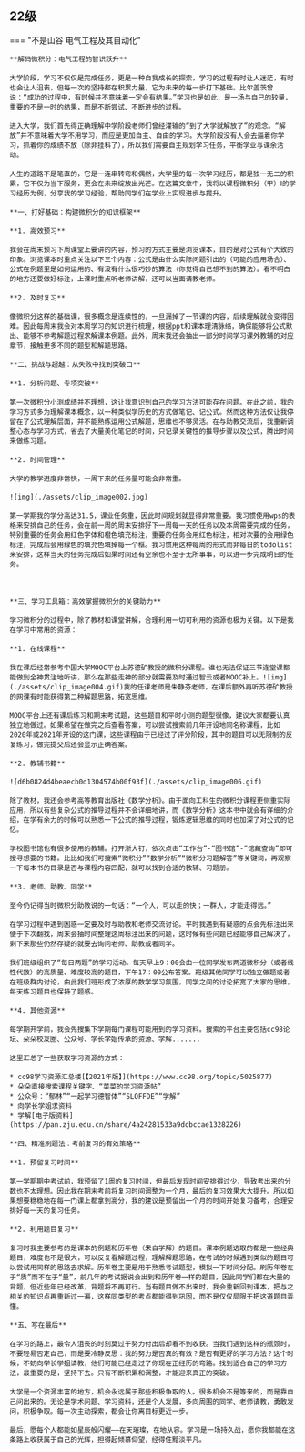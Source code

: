 ## 22级

=== "不是山谷 电气工程及其自动化"

    **解码微积分：电气工程的智识跃升**

    大学阶段，学习不仅仅是完成任务，更是一种自我成长的探索，学习的过程有时让人迷茫，有时也会让人沮丧，但每一次的坚持都在积累力量，它为未来的每一步打下基础。比尔盖茨曾说：“成功的过程中，有时候并不意味着一定会有结果。”学习也是如此，是一场与自己的较量，重要的不是一时的结果，而是不断尝试、不断进步的过程。

    进入大学，我们首先得正确理解中学阶段老师们曾经灌输的“到了大学就解放了”的观念。“解放”并不意味着大学不用学习，而应是更加自主、自由的学习。大学阶段没有人会去逼着你学习，抓着你的成绩不放（除非挂科了），所以我们需要自主规划学习任务，平衡学业与课余活动。

    人生的道路不是笔直的，它是一连串转弯和偶然，大学里的每一次学习经历，都是独一无二的积累，它不仅为当下服务，更会在未来绽放出光芒。在这篇文章中，我将以课程微积分（甲）Ⅰ的学习经历为例，分享我的学习经验，帮助同学们在学业上实现进步与提升。

    **一、打好基础：构建微积分的知识框架**

    **1. 高效预习**

    我会在周末预习下周课堂上要讲的内容，预习的方式主要是浏览课本，目的是对公式有个大致的印象。浏览课本时重点关注以下三个内容：公式是由什么实际问题引出的（可能的应用场合）、公式在例题里是如何运用的、有没有什么很巧妙的算法（你觉得自己想不到的算法）。看不明白的地方还要做好标注，上课时重点听老师讲解，还可以当面请教老师。

    **2. 及时复习**

    像微积分这样的基础课，很多概念是连续性的，一旦漏掉了一节课的内容，后续理解就会变得困难。因此每周末我会对本周学习的知识进行梳理，根据ppt和课本理清脉络，确保能够将公式默出、能够不参考解题过程求解课本例题。此外，周末我还会抽出一部分时间学习课外教辅的对应章节，接触更多不同的题型和解题思路。

    **二、挑战与超越：从失败中找到突破口**

    **1. 分析问题、专项突破**

    第一次微积分小测成绩并不理想，这让我意识到自己的学习方法可能存在问题。在此之前，我的学习方式多为理解课本概念，以一种类似学历史的方式做笔记、记公式。然而这种方法仅让我停留在了公式理解层面，并不能熟练运用公式解题，思维也不够灵活。在与助教交流后，我重新调整心态与学习方式，省去了大量美化笔记的时间，只记录关键性的推导步骤以及公式，腾出时间来做练习题。

    **2. 时间管理**

    大学的教学进度非常快，一周下来的任务量可能会非常重。 
    
    ![img](./assets/clip_image002.jpg) 

    第一学期我的学分高达31.5，课业任务重，因此时间规划就显得非常重要。我习惯使用wps的表格来安排自己的任务，会在前一周的周末安排好下一周每一天的任务以及本周需要完成的任务，特别重要的任务会用红色字体和橙色填充标注，重要的任务会用红色标注，相对次要的会用绿色标注，完成后会用绿色的填充色填掉每一个框。我习惯用这种每周的形式而非每日的todolist来安排，这样当天的任务完成后如果时间还有空余也不至于无所事事，可以进一步完成明日的任务。



    **三、学习工具箱：高效掌握微积分的关键助力**

    学习微积分的过程中，除了教材和课堂讲解，合理利用一切可利用的资源也极为关键。以下是我在学习中常用的资源：

    **1. 在线课程**

    我在课后经常参考中国大学MOOC平台上苏德矿教授的微积分课程。谁也无法保证三节连堂课都能做到全神贯注地听讲，那么在那些走神的部分就需要及时通过智云或者MOOC补上。![img](./assets/clip_image004.gif)我的任课老师是朱静芬老师，在课后额外再听苏德矿教授的网课有时能获得第二种解题思路，拓宽思维。

    MOOC平台上还有课后练习和期末考试题，这些题目和平时小测的题型很像，建议大家都要认真独立地做过。如果希望在做完之后查看答案，可以尝试搜索前几年开设地同名称课程，比如2020年或2021年开设的这门课，这些课程由于已经过了评分阶段，其中的题目可以无限制的反复练习，做完提交后还会显示正确答案。

    **2. 教辅书籍**

    ![d6b0824d4beaecb0d1304574b00f93f](./assets/clip_image006.gif)
    
    除了教材，我还会参考高等教育出版社《数学分析》。由于面向工科生的微积分课程更侧重实际应用，所以有些复杂公式的推导过程并不会详细地讲，而《数学分析》这本书中就会有详细的介绍，在学有余力的时候可以熟悉一下公式的推导过程，锻炼逻辑思维的同时也加深了对公式的记忆。

    学校图书馆也有很多使用的教辅。打开浙大钉，依次点击“工作台”-“图书馆”-“馆藏查询”即可搜寻想要的书籍。比比如我们可搜索“微积分”“数学分析”“微积分习题解答”等关键词，再观察一下每本书的目录是否与课程内容匹配，就可以找到合适的教辅、习题册。

    **3. 老师、助教、同学**

    至今仍记得当时微积分助教说的一句话：“一个人，可以走的快；一群人，才能走得远。”

    在学习过程中遇到困惑一定要及时与助教和老师交流讨论。平时我遇到有疑惑的点会先标注出来便于下次翻找，周末会抽时间整理这周标注出来的问题，这时候有些问题已经能够自己解决了，剩下来那些仍然存疑的就要去询问老师、助教或者同学。

    我们班级组织了“每日两题”的学习活动。每天早上9：00会由一位同学发布两道微积分（或者线性代数）的高质量、难度较高的题目，下午17：00公布答案。班级其他同学可以独立做题或者在班级群内讨论，由此我们班形成了浓厚的数学学习氛围，同学之间的讨论拓宽了大家的思维，每天练习题目也保持了题感。

    **4. 其他资源**

    每学期开学前，我会先搜集下学期每门课程可能用到的学习资料。搜索的平台主要包括cc98论坛、朵朵校友圈、公众号、学长学姐传承的资源、学解.......

    这里汇总了一些获取学习资源的方式：

    * cc98学习资源汇总楼[【2021年版】](https://www.cc98.org/topic/5025877)
    * 朵朵直接搜索课程关键字、“菜菜的学习资源帖”
    * 公众号：“郁林”“一起学习德智体”“SLOFFDE”“学解”
    * 向学长学姐求资料
    * 学解[电子版资料](https://pan.zju.edu.cn/share/4a24281533a9dcbccae1328226)

    **四、精准刷题法：考前复习的有效策略**

    **1. 预留复习时间**

    第一学期期中考试前，我预留了1周的复习时间，但最后发现时间安排得过少，导致考出来的分数也不太理想。因此我在期末考前将复习时间调整为一个月，最后的复习效果大大提升。所以如果想要稳稳地在每一门课上都拿到高分，我的建议是预留出一个月的时间开始复习备考，合理安排好每一天的复习任务。

    **2. 利用题目复习**

    复习时我主要参考的是课本的例题和历年卷（来自学解）的题目。课本例题选取的都是一些经典题目，难度也不是很大，可以反复看解题过程，理解解题思路，在考试的时候遇到类似的题目可以尝试用同样的思路去求解。历年卷主要是用于熟悉考试题型，模拟一下时间分配。刷历年卷在于“质”而不在于“量”，前几年的考试据说会出到和历年卷一样的题目，因此同学们都在大量的背题，但近些年已经改革，背题将不再可行。当有题目做不出来时，我会重新回到课本，把与之相关的知识点再重新过一遍，这样同类型的考点都能得到巩固，而不是仅仅局限于把这道题目弄懂。

    **五、写在最后**

    在学习的路上，最令人沮丧的时刻莫过于努力付出后却看不到收获。当我们遇到这样的瓶颈时，不要轻易否定自己，而是要冷静反思：我的努力是否真的有效？是否有更好的学习方法？这个时候，不妨向学长学姐请教，他们可能已经走过了你现在正经历的弯路。找到适合自己的学习方法，最重要的是，坚持下去。只有不断积累和调整，才能迎来真正的突破。

    大学是一个资源丰富的地方，机会永远属于那些积极争取的人。很多机会不是等来的，而是靠自己问出来的。无论是学术问题、学习资料，还是个人发展，多向周围的同学、老师请教，勇敢发问，积极争取。每一次主动探索，都会让你离目标更近一步。

    最后，愿每个人都能如星辰般闪耀——在天璀璨，在地从容。学习是一场持久战，愿你我都能在这条路上收获属于自己的光辉，担得起倾慕仰望，经得住黯淡平凡。